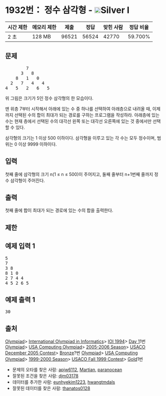 # 1932번： 정수 삼각형 - <img src="https://static.solved.ac/tier_small/10.svg" style="height:20px" />Silver I


| 시간 제한 | 메모리 제한 | 제출 | 정답 | 맞힌 사람 | 정답 비율 |
| --- | --- | --- | --- | --- | --- |
| 2 초 | 128 MB | 96521 | 56524 | 42770 | 59.700% |


## 문제


<pre>        7
      3   8
    8   1   0
  2   7   4   4
4   5   2   6   5</pre>
위 그림은 크기가 5인 정수 삼각형의 한 모습이다.

맨 위층 7부터 시작해서 아래에 있는 수 중 하나를 선택하여 아래층으로 내려올 때, 이제까지 선택된 수의 합이 최대가 되는 경로를 구하는 프로그램을 작성하라. 아래층에 있는 수는 현재 층에서 선택된 수의 대각선 왼쪽 또는 대각선 오른쪽에 있는 것 중에서만 선택할 수 있다.

삼각형의 크기는 1 이상 500 이하이다. 삼각형을 이루고 있는 각 수는 모두 정수이며, 범위는 0 이상 9999 이하이다.




## 입력


첫째 줄에 삼각형의 크기 n(1 ≤ n ≤ 500)이 주어지고, 둘째 줄부터 n+1번째 줄까지 정수 삼각형이 주어진다.




## 출력


첫째 줄에 합이 최대가 되는 경로에 있는 수의 합을 출력한다.




## 제한




## 예제 입력 1


<pre>5
7
3 8
8 1 0
2 7 4 4
4 5 2 6 5
</pre>


## 예제 출력 1


<pre>30
</pre>






## 출처


[Olympiad](/category/2)> [International Olympiad in Informatics](/category/99)> [IOI 1994](/category/570)> [Day 1](/category/detail/541)1번
[Olympiad](/category/2)> [USA Computing Olympiad](/category/106)> [2005-2006 Season](/category/192)> [USACO December 2005 Contest](/category/194)> [Bronze](/category/detail/3393)?번
[Olympiad](/category/2)> [USA Computing Olympiad](/category/106)> [1999-2000 Season](/category/269)> [USACO Fall 1999 Contest](/category/766)> [Gold](/category/detail/3434)1번
- 문제의 오타를 찾은 사람: [apjw6112](/user/apjw6112), [Martian](/user/Martian), [paranocean](/user/paranocean)
- 잘못된 조건을 찾은 사람: [djm03178](/user/djm03178)
- 데이터를 추가한 사람: [eunhyekim1223](/user/eunhyekim1223), [hwangtmdals](/user/hwangtmdals)
- 잘못된 데이터를 찾은 사람: [thanatos0128](/user/thanatos0128)




